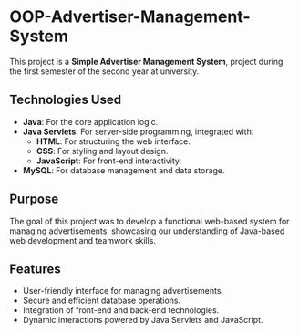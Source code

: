# OOP-Advertiser-Management-System
This project is a **Simple Advertiser Management System**, project during the first semester of the second year at university.

## Technologies Used

- **Java**: For the core application logic.
- **Java Servlets**: For server-side programming, integrated with:
  - **HTML**: For structuring the web interface.
  - **CSS**: For styling and layout design.
  - **JavaScript**: For front-end interactivity.
- **MySQL**: For database management and data storage.

## Purpose

The goal of this project was to develop a functional web-based system for managing advertisements, showcasing our understanding of Java-based web development and teamwork skills.

## Features

- User-friendly interface for managing advertisements.
- Secure and efficient database operations.
- Integration of front-end and back-end technologies.
- Dynamic interactions powered by Java Servlets and JavaScript.
